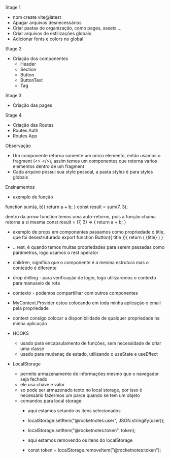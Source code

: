 Stage 1
- npm create vite@latest
- Apagar arquivos desnecessários
- Criar pastas de organização, como pages, assets ...
- Criar arquivos de estilizações globais
- Adicionar fonts e colors no global

Stage 2
- Criação dos componentes
    - Header
    - Section
    - Button
    - ButtonText
    - Tag

Stage 3
- Criação das pages

Stage 4
- Criação das Routes
- Routes Auth
- Routes App


Observação
- Um componente retorna somente um unico elemento, então usamos o fragment (<> </>), assim temos um componentes que retorna varios elementos dentro de um fragment
- Cada arquivo possui sua style pessoal, a pasta styles é para styles globais


Ensinamentos
- exemplo de função

function sum(a, b){
    return a + b;
}
const result = sum(7, 3);

dentro da arrow function temos uma auto-retorno, pois a função chama retorna a si mesma
const result = (7, 3) => {
    return a + b;
}

- exemplo de props em componentes
passamos como propriedade o title, que foi desestruturado
 export function Button({ title }){
    return (
        <Container type= "button">
            {title}
        </Container>
    )
}

- ...rest, é quando temos muitas propriedades para serem passadas como parâmetros, logo usamos o rest operator

- children, significa que o componente é a mesma estrutura mas o conteúdo é diferente

- drop drilling - para verificação de login, logo utilizaremos o contexto para manuseio de rota
- contexto - podemos compartilhar com outros componentes

 - MyContext.Provider estou colocando em toda minha aplicação o email pela propriedade
 - context consigo colocar a disponibilidade de qualquer propriedade na minha aplicação

 - HOOKS
    - usado para encapsulamento de funções, sem necessidade de criar uma classe
    - usado para mudanaç de estado, utilizando o useState e useEffect

- LocalStorage
    - permite armazenamento de informações mesmo que o navegador seja fechado
    - ele usa chave e valor
    - so pode ser armazenado texto no local storage, por isso é necessário fazermos um parce quando se tem um objeto
    - comandos para local storage:
        - aqui estamos setando os itens selecionados
        - localStorage.setItem("@rocketnotes:user", JSON.stringify(user));
        - localStorage.setItem("@rocketnotes:token", token);

        - aqui estamos removendo os itens do localStorage
        -  const token = localStorage.removeItem("@rocketnotes:token");